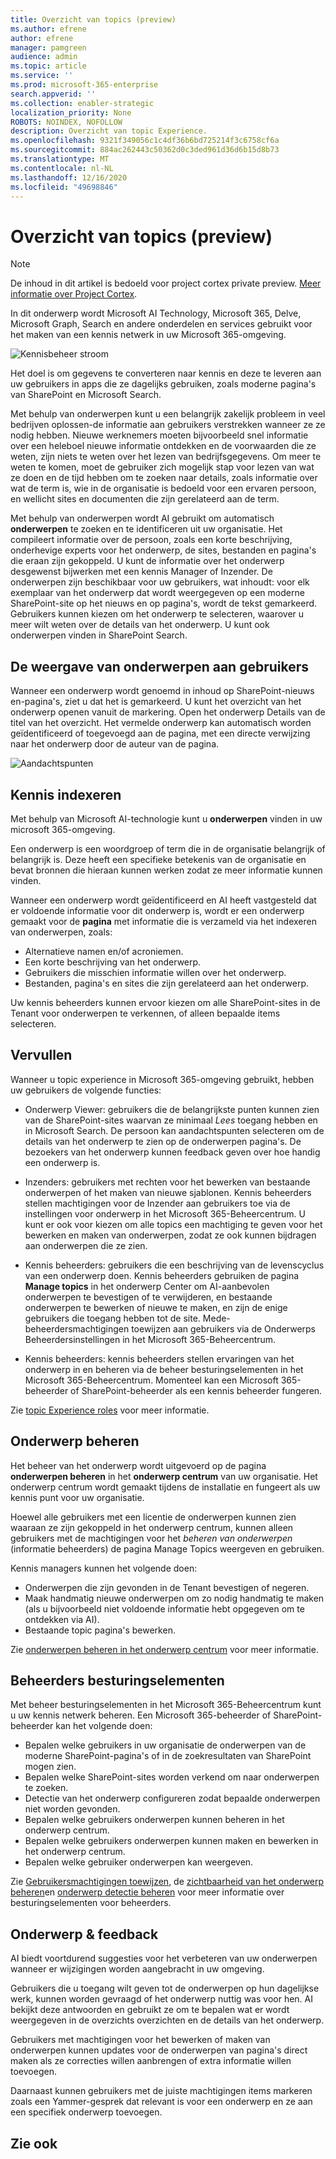 ```yaml
---
title: Overzicht van topics (preview)
ms.author: efrene
author: efrene
manager: pamgreen
audience: admin
ms.topic: article
ms.service: ''
ms.prod: microsoft-365-enterprise
search.appverid: ''
ms.collection: enabler-strategic
localization_priority: None
ROBOTS: NOINDEX, NOFOLLOW
description: Overzicht van topic Experience.
ms.openlocfilehash: 9321f349056c1c4df36b6bd725214f3c6758cf6a
ms.sourcegitcommit: 884ac262443c50362d0c3ded961d36d6b15d8b73
ms.translationtype: MT
ms.contentlocale: nl-NL
ms.lasthandoff: 12/16/2020
ms.locfileid: "49698846"
---
```

# <a name="topic-experiences-overview-preview"></a>Overzicht van topics (preview)

> [!Note] 
> De inhoud in dit artikel is bedoeld voor project cortex private preview. [Meer informatie over Project Cortex](https://aka.ms/projectcortex).

In dit onderwerp wordt Microsoft AI Technology, Microsoft 365, Delve, Microsoft Graph, Search en andere onderdelen en services gebruikt voor het maken van een kennis netwerk in uw Microsoft 365-omgeving. 

   ![Kennisbeheer stroom](../media/knowledge-management/knowledge-management-flowchart.png) </br> 

Het doel is om gegevens te converteren naar kennis en deze te leveren aan uw gebruikers in apps die ze dagelijks gebruiken, zoals moderne pagina's van SharePoint en Microsoft Search.

Met behulp van onderwerpen kunt u een belangrijk zakelijk probleem in veel bedrijven oplossen-de informatie aan gebruikers verstrekken wanneer ze ze nodig hebben. Nieuwe werknemers moeten bijvoorbeeld snel informatie over een heleboel nieuwe informatie ontdekken en de voorwaarden die ze weten, zijn niets te weten over het lezen van bedrijfsgegevens. Om meer te weten te komen, moet de gebruiker zich mogelijk stap voor lezen van wat ze doen en de tijd hebben om te zoeken naar details, zoals informatie over wat de term is, wie in de organisatie is bedoeld voor een ervaren persoon, en wellicht sites en documenten die zijn gerelateerd aan de term.

Met behulp van onderwerpen wordt AI gebruikt om automatisch **onderwerpen** te zoeken en te identificeren uit uw organisatie. Het compileert informatie over de persoon, zoals een korte beschrijving, onderhevige experts voor het onderwerp, de sites, bestanden en pagina's die eraan zijn gekoppeld. U kunt de informatie over het onderwerp desgewenst bijwerken met een kennis Manager of Inzender. De onderwerpen zijn beschikbaar voor uw gebruikers, wat inhoudt: voor elk exemplaar van het onderwerp dat wordt weergegeven op een moderne SharePoint-site op het nieuws en op pagina's, wordt de tekst gemarkeerd. Gebruikers kunnen kiezen om het onderwerp te selecteren, waarover u meer wilt weten over de details van het onderwerp. U kunt ook onderwerpen vinden in SharePoint Search.


## <a name="how-topics-are-displayed-to-users"></a>De weergave van onderwerpen aan gebruikers

Wanneer een onderwerp wordt genoemd in inhoud op SharePoint-nieuws en-pagina's, ziet u dat het is gemarkeerd. U kunt het overzicht van het onderwerp openen vanuit de markering. Open het onderwerp Details van de titel van het overzicht. Het vermelde onderwerp kan automatisch worden geïdentificeerd of toegevoegd aan de pagina, met een directe verwijzing naar het onderwerp door de auteur van de pagina. 

   ![Aandachtspunten](../media/knowledge-management/saturn.png) </br> 


## <a name="knowledge-indexing"></a>Kennis indexeren

Met behulp van Microsoft AI-technologie kunt u **onderwerpen** vinden in uw microsoft 365-omgeving.

Een onderwerp is een woordgroep of term die in de organisatie belangrijk of belangrijk is. Deze heeft een specifieke betekenis van de organisatie en bevat bronnen die hieraan kunnen werken zodat ze meer informatie kunnen vinden.

Wanneer een onderwerp wordt geïdentificeerd en AI heeft vastgesteld dat er voldoende informatie voor dit onderwerp is, wordt er een onderwerp gemaakt voor de **pagina** met informatie die is verzameld via het indexeren van onderwerpen, zoals:

- Alternatieve namen en/of acroniemen.
- Een korte beschrijving van het onderwerp.
- Gebruikers die misschien informatie willen over het onderwerp.
- Bestanden, pagina's en sites die zijn gerelateerd aan het onderwerp.

Uw kennis beheerders kunnen ervoor kiezen om alle SharePoint-sites in de Tenant voor onderwerpen te verkennen, of alleen bepaalde items selecteren.

## <a name="roles"></a>Vervullen

Wanneer u topic experience in Microsoft 365-omgeving gebruikt, hebben uw gebruikers de volgende functies:

- Onderwerp Viewer: gebruikers die de belangrijkste punten kunnen zien van de SharePoint-sites waarvan ze minimaal *Lees* toegang hebben en in Microsoft Search. De persoon kan aandachtspunten selecteren om de details van het onderwerp te zien op de onderwerpen pagina's. De bezoekers van het onderwerp kunnen feedback geven over hoe handig een onderwerp is.

- Inzenders: gebruikers met rechten voor het bewerken van bestaande onderwerpen of het maken van nieuwe sjablonen. Kennis beheerders stellen machtigingen voor de Inzender aan gebruikers toe via de instellingen voor onderwerp in het Microsoft 365-Beheercentrum. U kunt er ook voor kiezen om alle topics een machtiging te geven voor het bewerken en maken van onderwerpen, zodat ze ook kunnen bijdragen aan onderwerpen die ze zien.

- Kennis beheerders: gebruikers die een beschrijving van de levenscyclus van een onderwerp doen. Kennis beheerders gebruiken de pagina **Manage topics** in het onderwerp Center om AI-aanbevolen onderwerpen te bevestigen of te verwijderen, en bestaande onderwerpen te bewerken of nieuwe te maken, en zijn de enige gebruikers die toegang hebben tot de site. Mede-beheerdersmachtigingen toewijzen aan gebruikers via de Onderwerps Beheerdersinstellingen in het Microsoft 365-Beheercentrum. 

- Kennis beheerders: kennis beheerders stellen ervaringen van het onderwerp in en beheren via de beheer besturingselementen in het Microsoft 365-Beheercentrum. Momenteel kan een Microsoft 365-beheerder of SharePoint-beheerder als een kennis beheerder fungeren.

Zie [topic Experience roles](topic-experiences-roles.md) voor meer informatie.

## <a name="topic-management"></a>Onderwerp beheren

Het beheer van het onderwerp wordt uitgevoerd op de pagina **onderwerpen beheren** in het **onderwerp centrum** van uw organisatie. Het onderwerp centrum wordt gemaakt tijdens de installatie en fungeert als uw kennis punt voor uw organisatie. 

Hoewel alle gebruikers met een licentie de onderwerpen kunnen zien waaraan ze zijn gekoppeld in het onderwerp centrum, kunnen alleen gebruikers met de machtigingen voor het *beheren van onderwerpen* (informatie beheerders) de pagina Manage Topics weergeven en gebruiken.

Kennis managers kunnen het volgende doen:

- Onderwerpen die zijn gevonden in de Tenant bevestigen of negeren.
- Maak handmatig nieuwe onderwerpen om zo nodig handmatig te maken (als u bijvoorbeeld niet voldoende informatie hebt opgegeven om te ontdekken via AI).
- Bestaande topic pagina's bewerken.</br>

Zie [onderwerpen beheren in het onderwerp centrum](manage-topics.md) voor meer informatie.  


## <a name="admin-controls"></a>Beheerders besturingselementen

Met beheer besturingselementen in het Microsoft 365-Beheercentrum kunt u uw kennis netwerk beheren. Een Microsoft 365-beheerder of SharePoint-beheerder kan het volgende doen:

- Bepalen welke gebruikers in uw organisatie de onderwerpen van de moderne SharePoint-pagina's of in de zoekresultaten van SharePoint mogen zien.
- Bepalen welke SharePoint-sites worden verkend om naar onderwerpen te zoeken.
- Detectie van het onderwerp configureren zodat bepaalde onderwerpen niet worden gevonden.
- Bepalen welke gebruikers onderwerpen kunnen beheren in het onderwerp centrum.
- Bepalen welke gebruikers onderwerpen kunnen maken en bewerken in het onderwerp centrum.
- Bepalen welke gebruiker onderwerpen kan weergeven.

Zie [Gebruikersmachtigingen toewijzen](https://docs.microsoft.com/microsoft-365/knowledge/plan-topic-experiences#user-permissions), de [zichtbaarheid van het onderwerp beheren](https://docs.microsoft.com/microsoft-365/knowledge/topic-experiences-knowledge-rules)en [onderwerp detectie beheren](https://docs.microsoft.com/microsoft-365/knowledge/topic-experiences-discovery) voor meer informatie over besturingselementen voor beheerders.

## <a name="topic-curation--feedback"></a>Onderwerp & feedback

AI biedt voortdurend suggesties voor het verbeteren van uw onderwerpen wanneer er wijzigingen worden aangebracht in uw omgeving. 

Gebruikers die u toegang wilt geven tot de onderwerpen op hun dagelijkse werk, kunnen worden gevraagd of het onderwerp nuttig was voor hen. AI bekijkt deze antwoorden en gebruikt ze om te bepalen wat er wordt weergegeven in de overzichts overzichten en de details van het onderwerp.

Gebruikers met machtigingen voor het bewerken of maken van onderwerpen kunnen updates voor de onderwerpen van pagina's direct maken als ze correcties willen aanbrengen of extra informatie willen toevoegen. 

Daarnaast kunnen gebruikers met de juiste machtigingen items markeren zoals een Yammer-gesprek dat relevant is voor een onderwerp en ze aan een specifiek onderwerp toevoegen. 


## <a name="see-also"></a>Zie ook

